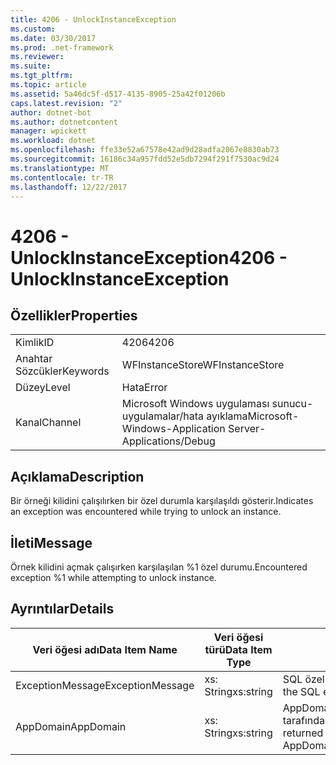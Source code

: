 ```yaml
---
title: 4206 - UnlockInstanceException
ms.custom: 
ms.date: 03/30/2017
ms.prod: .net-framework
ms.reviewer: 
ms.suite: 
ms.tgt_pltfrm: 
ms.topic: article
ms.assetid: 5a46dc5f-d517-4135-8905-25a42f01206b
caps.latest.revision: "2"
author: dotnet-bot
ms.author: dotnetcontent
manager: wpickett
ms.workload: dotnet
ms.openlocfilehash: ffe33e52a67578e42ad9d28adfa2067e8830ab73
ms.sourcegitcommit: 16186c34a957fdd52e5db7294f291f7530ac9d24
ms.translationtype: MT
ms.contentlocale: tr-TR
ms.lasthandoff: 12/22/2017
---
```

# <a name="4206---unlockinstanceexception"></a><span data-ttu-id="fd629-102">4206 - UnlockInstanceException</span><span class="sxs-lookup"><span data-stu-id="fd629-102">4206 - UnlockInstanceException</span></span>
## <a name="properties"></a><span data-ttu-id="fd629-103">Özellikler</span><span class="sxs-lookup"><span data-stu-id="fd629-103">Properties</span></span>  
  
|||  
|-|-|  
|<span data-ttu-id="fd629-104">Kimlik</span><span class="sxs-lookup"><span data-stu-id="fd629-104">ID</span></span>|<span data-ttu-id="fd629-105">4206</span><span class="sxs-lookup"><span data-stu-id="fd629-105">4206</span></span>|  
|<span data-ttu-id="fd629-106">Anahtar Sözcükler</span><span class="sxs-lookup"><span data-stu-id="fd629-106">Keywords</span></span>|<span data-ttu-id="fd629-107">WFInstanceStore</span><span class="sxs-lookup"><span data-stu-id="fd629-107">WFInstanceStore</span></span>|  
|<span data-ttu-id="fd629-108">Düzey</span><span class="sxs-lookup"><span data-stu-id="fd629-108">Level</span></span>|<span data-ttu-id="fd629-109">Hata</span><span class="sxs-lookup"><span data-stu-id="fd629-109">Error</span></span>|  
|<span data-ttu-id="fd629-110">Kanal</span><span class="sxs-lookup"><span data-stu-id="fd629-110">Channel</span></span>|<span data-ttu-id="fd629-111">Microsoft Windows uygulaması sunucu-uygulamalar/hata ayıklama</span><span class="sxs-lookup"><span data-stu-id="fd629-111">Microsoft-Windows-Application Server-Applications/Debug</span></span>|  
  
## <a name="description"></a><span data-ttu-id="fd629-112">Açıklama</span><span class="sxs-lookup"><span data-stu-id="fd629-112">Description</span></span>  
 <span data-ttu-id="fd629-113">Bir örneği kilidini çalışılırken bir özel durumla karşılaşıldı gösterir.</span><span class="sxs-lookup"><span data-stu-id="fd629-113">Indicates an exception was encountered while trying to unlock an instance.</span></span>  
  
## <a name="message"></a><span data-ttu-id="fd629-114">İleti</span><span class="sxs-lookup"><span data-stu-id="fd629-114">Message</span></span>  
 <span data-ttu-id="fd629-115">Örnek kilidini açmak çalışırken karşılaşılan %1 özel durumu.</span><span class="sxs-lookup"><span data-stu-id="fd629-115">Encountered exception %1 while attempting to unlock instance.</span></span>  
  
## <a name="details"></a><span data-ttu-id="fd629-116">Ayrıntılar</span><span class="sxs-lookup"><span data-stu-id="fd629-116">Details</span></span>  
  
|<span data-ttu-id="fd629-117">Veri öğesi adı</span><span class="sxs-lookup"><span data-stu-id="fd629-117">Data Item Name</span></span>|<span data-ttu-id="fd629-118">Veri öğesi türü</span><span class="sxs-lookup"><span data-stu-id="fd629-118">Data Item Type</span></span>|<span data-ttu-id="fd629-119">Açıklama</span><span class="sxs-lookup"><span data-stu-id="fd629-119">Description</span></span>|  
|--------------------|--------------------|-----------------|  
|<span data-ttu-id="fd629-120">ExceptionMessage</span><span class="sxs-lookup"><span data-stu-id="fd629-120">ExceptionMessage</span></span>|<span data-ttu-id="fd629-121">xs: String</span><span class="sxs-lookup"><span data-stu-id="fd629-121">xs:string</span></span>|<span data-ttu-id="fd629-122">SQL özel durum iletisi.</span><span class="sxs-lookup"><span data-stu-id="fd629-122">The message from the SQL exception.</span></span>|  
|<span data-ttu-id="fd629-123">AppDomain</span><span class="sxs-lookup"><span data-stu-id="fd629-123">AppDomain</span></span>|<span data-ttu-id="fd629-124">xs: String</span><span class="sxs-lookup"><span data-stu-id="fd629-124">xs:string</span></span>|<span data-ttu-id="fd629-125">AppDomain.CurrentDomain.FriendlyName tarafından döndürülen dize.</span><span class="sxs-lookup"><span data-stu-id="fd629-125">The string returned by AppDomain.CurrentDomain.FriendlyName.</span></span>|
